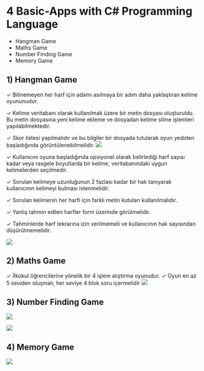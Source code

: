 # 4 Basic-Apps with C# Programming Language

- Hangman Game
- Maths Game
- Number Finding Game
- Memory Game


## 1) Hangman Game
✓ Bilinemeyen her harf için adamı asılmaya bir adım daha yaklaştıran kelime oyununudur.

✓ Kelime veritabanı olarak kullanılmak üzere bir metin dosyası oluşturuldu. Bu metin
dosyasına yeni kelime ekleme ve dosyadan kelime silme işlemleri yapılabilmektedir.

✓ Skor listesi yapılmalıdır ve bu bilgiler bir dosyada tutularak oyun yediden başladığında
görüntülenebilmelidir.
![](https://github.com/unalsemih/repo-images/blob/master/hangman-home.png?raw=true)

✓ Kullanıcını oyuna başladığında opsiyonel olarak belirlediği harf sayısı kadar veya
rasgele boyutlarda bir kelime, veritabanındaki uygun kelimelerden seçilmedir.

✓ Sorulan kelimeye uzunluğunun 2 fazlası kadar bir hak tanıyarak kullanıcının kelimeyi
bulması istenmelidir.

✓ Sorulan kelimenin her harfi için farklı metin kutuları kullanılmalıdır.

✓ Yanlış tahmin edilen harfler form üzerinde görülmelidir.

✓ Tahminlerde harf tekrarına izin verilmemeli ve kullanıcının hak sayısından
düşürülmemelidir.

![](https://github.com/unalsemih/repo-images/blob/master/hangman-game.png?raw=true)


## 2) Maths Game
✓ İlkokul öğrencilerine yönelik bir 4 işlem alıştırma oyunudur.
✓ Oyun en az 5 seviden oluşmalı; her seviye 4 blok soru içermelidir
![](https://github.com/unalsemih/repo-images/blob/master/mathgame.png?raw=true)

## 3) Number Finding Game

![](https://github.com/unalsemih/repo-images/blob/master/numbergameGiris.png?raw=true)

![](https://github.com/unalsemih/repo-images/blob/master/numbergame.png?raw=true)

## 4) Memory Game

![](https://github.com/unalsemih/repo-images/blob/master/memorygame.png?raw=true)
